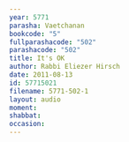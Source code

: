 ```yaml
---
year: 5771
parasha: Vaetchanan
bookcode: "5"
fullparashacode: "502"
parashacode: "502"
title: It's OK
author: Rabbi Eliezer Hirsch
date: 2011-08-13
id: 57715021
filename: 5771-502-1
layout: audio
moment: 
shabbat: 
occasion: 
---
```

